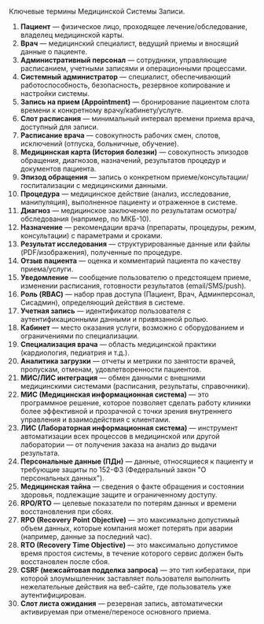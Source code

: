 Ключевые термины Медицинской Системы Записи.

1. **Пациент** — физическое лицо, проходящее лечение/обследование, владелец медицинской карты.
2. **Врач** — медицинский специалист, ведущий приемы и вносящий данные о пациенте.
3. **Административный персонал** — сотрудники, управляющие расписанием, учетными записями и операционными процессами.
4. **Системный администратор** — специалист, обеспечивающий работоспособность, безопасность, резервное копирование и настройки системы.
5. **Запись на прием (Appointment)** — бронирование пациентом слота времени к конкретному врачу/кабинету/услуге.
6. **Слот расписания** — минимальный интервал времени приема врача, доступный для записи.
7. **Расписание врача** — совокупность рабочих смен, слотов, исключений (отпуска, больничные, обучение).
8. **Медицинская карта (История болезни)** — совокупность эпизодов обращения, диагнозов, назначений, результатов процедур и документов пациента.
9. **Эпизод обращения** — запись о конкретном приеме/консультации/госпитализации с медицинскими данными.
10. **Процедура** — медицинское действие (анализ, исследование, манипуляция), выполненное пациенту и отраженное в системе.
11. **Диагноз** — медицинское заключение по результатам осмотра/обследования (например, по МКБ-10).
12. **Назначение** — рекомендации врача (препараты, процедуры, режим, консультации) с параметрами и сроками.
13. **Результат исследования** — структурированные данные или файлы (PDF/изображения), полученные по процедуре.
14. **Отзыв пациента** — оценка и комментарий пациента по качеству приема/услуги.
15. **Уведомление** — сообщение пользователю о предстоящем приеме, изменении расписания, готовности результатов (email/SMS/push).
16. **Роль (RBAC)** — набор прав доступа (Пациент, Врач, Админперсонал, Сисадмин), определяющий действия в системе.
17. **Учетная запись** — идентификатор пользователя с аутентификационными данными и привязанной ролью.
18. **Кабинет** — место оказания услуги, возможно с оборудованием и ограничениями по специализации.
19. **Специализация врача** — область медицинской практики (кардиология, педиатрия и т.д.).
20. **Аналитика загрузки** — отчеты и метрики по занятости врачей, пропускам, отменам, удовлетворенности пациентов.
21. **МИС/ЛИС интеграция** — обмен данными с внешними медицинскими системами (расписания, результаты, справочники).
22. **МИС (Медицинская информационная система)** — это программное решение, которое позволяет сделать работу клиники более эффективной и прозрачной с точки зрения внутреннего управления и взаимодействия с клиентами.
23. **ЛИС (Лабораторная информационная система)** — инструмент автоматизации всех процессов в медицинской или другой лаборатории — от получения заказа на анализ до выдачи результата.
24. **Персональные данные (ПДн)** — данные, относящиеся к пациенту и требующие защиты по 152-ФЗ (Федеральный закон "О персональных данных").
25. **Медицинская тайна** — сведения о факте обращения и состоянии здоровья, подлежащие защите и ограниченному доступу.
26. **RPO/RTO** — целевые показатели по потерям данных и времени восстановления при сбоях.
27. **RPO (Recovery Point Objective)** — это максимально допустимый объем данных, которые компания может потерять при аварии (например, данные за последний час).
28. **RTO (Recovery Time Objective)** — это максимально допустимое время простоя системы, в течение которого сервис должен быть восстановлен после сбоя.
29.  **CSRF (межсайтовая подделка запроса)** — это тип кибератаки, при которой злоумышленник заставляет пользователя выполнить нежелательные действия на веб-сайте, где пользователь уже аутентифицирован.
30. **Слот листа ожидания** — резервная запись, автоматически активируемая при отмене/переносе основного приема.
